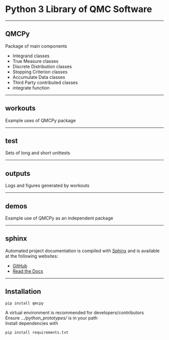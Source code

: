 # Python 3 Library of QMC Software

<hr>

## QMCPy
Package of main components<br>

- Integrand classes
- True Measure classes
- Discrete Distribution classes
- Stopping Criterion classes
- Accumulate Data classes
- Third Party contributed classes
- integrate function

<hr>

## workouts
Example uses of QMCPy package<br>


<hr>

## test
Sets of long and short unittests<br>


<hr>

## outputs
Logs and figures generated by workouts

<hr>

## demos
Example use of QMCPy as an independent package

<hr>

## sphinx
Automated project documentation is compiled with [Sphinx](http://www.sphinx-doc.org/) and is available at the following websites:
* [GitHub](https://qmcsoftware.github.io/QMCSoftware/)
* [Read the Docs](https://qmcpy.readthedocs.io/en/latest/) 

<hr>

## Installation

~~~
pip install qmcpy
~~~

A virtual environment is recommended for developers/contributors<br>
Ensure *.../python_prototypes/* is in your path<br>
Install dependencies with<br>

~~~
pip install requirements.txt
~~~